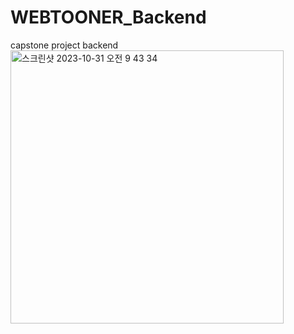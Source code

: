 # WEBTOONER_Backend
capstone project backend
<img width="437" alt="스크린샷 2023-10-31 오전 9 43 34" src="https://github.com/new-Capstone/WEBTOONER_Backend/assets/96905460/ce7627ed-92cc-4218-a9c8-1c9de9453d33">
